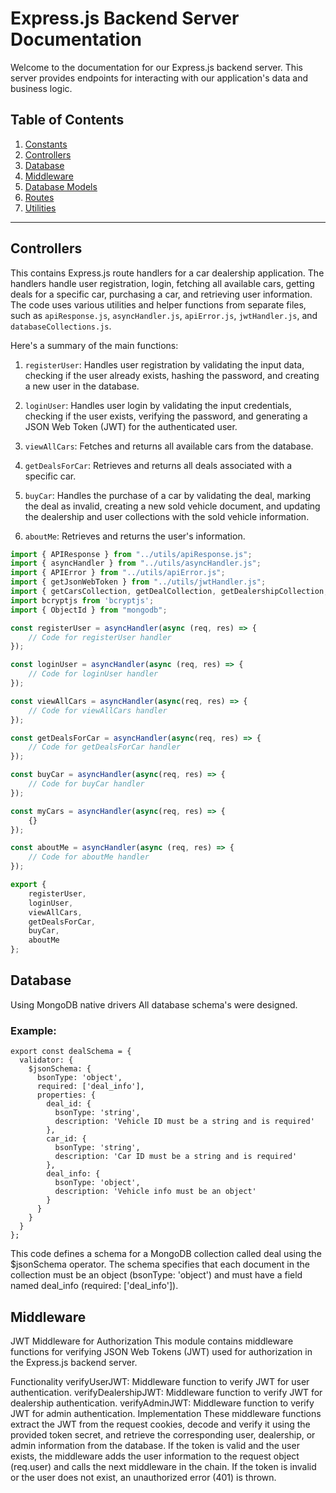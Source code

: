 # Express.js Backend Server Documentation

Welcome to the documentation for our Express.js backend server. This server provides endpoints for interacting with our application's data and business logic.

## Table of Contents

1. [Constants](#constants)
2. [Controllers](#controllers)
3. [Database](#database)
4. [Middleware](#middleware)
5. [Database Models](#database-models)
6. [Routes](#routes)
7. [Utilities](#utilities)

---

## Controllers
This contains Express.js route handlers for a car dealership application. The handlers handle user registration, login, fetching all available cars, getting deals for a specific car, purchasing a car, and retrieving user information. The code uses various utilities and helper functions from separate files, such as `apiResponse.js`, `asyncHandler.js`, `apiError.js`, `jwtHandler.js`, and `databaseCollections.js`.

Here's a summary of the main functions:

1. `registerUser`: Handles user registration by validating the input data, checking if the user already exists, hashing the password, and creating a new user in the database.

2. `loginUser`: Handles user login by validating the input credentials, checking if the user exists, verifying the password, and generating a JSON Web Token (JWT) for the authenticated user.

3. `viewAllCars`: Fetches and returns all available cars from the database.

4. `getDealsForCar`: Retrieves and returns all deals associated with a specific car.

5. `buyCar`: Handles the purchase of a car by validating the deal, marking the deal as invalid, creating a new sold vehicle document, and updating the dealership and user collections with the sold vehicle information.

6. `aboutMe`: Retrieves and returns the user's information.

```javascript
import { APIResponse } from "../utils/apiResponse.js";
import { asyncHandler } from "../utils/asyncHandler.js";
import { APIError } from "../utils/apiError.js";
import { getJsonWebToken } from "../utils/jwtHandler.js";
import { getCarsCollection, getDealCollection, getDealershipCollection, getSoldVehiclesCollection, getUsersCollection } from "../utils/databaseCollections.js";
import bcryptjs from 'bcryptjs';
import { ObjectId } from "mongodb";

const registerUser = asyncHandler(async (req, res) => {
    // Code for registerUser handler
});

const loginUser = asyncHandler(async (req, res) => {
    // Code for loginUser handler
});

const viewAllCars = asyncHandler(async(req, res) => {
    // Code for viewAllCars handler
});

const getDealsForCar = asyncHandler(async(req, res) => {
    // Code for getDealsForCar handler
});

const buyCar = asyncHandler(async(req, res) => {
    // Code for buyCar handler
});

const myCars = asyncHandler(async(req, res) => {
    {}
});

const aboutMe = asyncHandler(async (req, res) => {
    // Code for aboutMe handler
});

export {
    registerUser,
    loginUser,
    viewAllCars,
    getDealsForCar,
    buyCar,
    aboutMe
};

```

## Database
Using MongoDB native drivers All database schema's were designed. 
### Example: 
```
export const dealSchema = {
  validator: {
    $jsonSchema: {
      bsonType: 'object',
      required: ['deal_info'],
      properties: {
        deal_id: {
          bsonType: 'string',
          description: 'Vehicle ID must be a string and is required'
        },
        car_id: {
          bsonType: 'string',
          description: 'Car ID must be a string and is required'
        },
        deal_info: {
          bsonType: 'object',
          description: 'Vehicle info must be an object'
        }
      }
    }
  }
};
```
This code defines a schema for a MongoDB collection called deal using the $jsonSchema operator. The schema specifies that each document in the collection must be an object (bsonType: 'object') and must have a field named deal_info (required: ['deal_info']).
## Middleware
JWT Middleware for Authorization
This module contains middleware functions for verifying JSON Web Tokens (JWT) used for authorization in the Express.js backend server.

Functionality
verifyUserJWT: Middleware function to verify JWT for user authentication.
verifyDealershipJWT: Middleware function to verify JWT for dealership authentication.
verifyAdminJWT: Middleware function to verify JWT for admin authentication.
Implementation
These middleware functions extract the JWT from the request cookies, decode and verify it using the provided token secret, and retrieve the corresponding user, dealership, or admin information from the database. If the token is valid and the user exists, the middleware adds the user information to the request object (req.user) and calls the next middleware in the chain. If the token is invalid or the user does not exist, an unauthorized error (401) is thrown.

